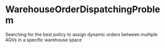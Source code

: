 # WarehouseOrderDispatchingProblem
Searching for the best policy to assign dynamic orders between multiple AGVs in a specific warehouse space
